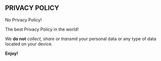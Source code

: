## PRIVACY POLICY

No Privacy Policy! 

The best Privacy Policy in the world!

We **do not** *collect, share or transmit* your personal data or any type of data located on your device.

**Enjoy!**